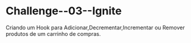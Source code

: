 # Challenge--03--Ignite
Criando um Hook para Adicionar,Decrementar,Incrementar ou Remover produtos de um carrinho de compras.
